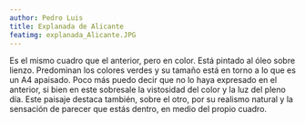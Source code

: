 ```yaml
---
author: Pedro Luis
title: Explanada de Alicante 
featimg: explanada_Alicante.JPG
---
```

Es el mismo cuadro que el anterior, pero en color. Está pintado al óleo sobre lienzo. Predominan los colores verdes y su tamaño está en torno a lo que es un A4 apaisado.
Poco más puedo decir que no lo haya expresado en el anterior, si bien en este sobresale la vistosidad del color y la luz del pleno día.
Este paisaje destaca también, sobre el otro, por su realismo natural y la sensación de parecer que estás dentro, en medio del propio cuadro.
